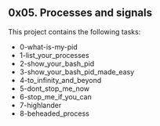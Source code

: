 ## 0x05. Processes and signals

This project contains the following tasks:

* 0-what-is-my-pid
* 1-list_your_processes
* 2-show_your_bash_pid
* 3-show_your_bash_pid_made_easy
* 4-to_infinity_and_beyond
* 5-dont_stop_me_now
* 6-stop_me_if_you_can
* 7-highlander
* 8-beheaded_process

